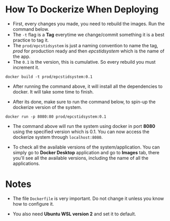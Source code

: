 # How To Dockerize When Deploying

-   First, every changes you made, you need to rebuild the images. Run the command below.
-   The `-t` flag is a **Tag** everytime we change/commit something it is a best practice to tag it.
-   The `prod/epcstidsystem` is just a naming convention to name the tag, _prod_ for production ready and then _epcstidsystem_ which is the name of the app.
-   The `0.1` is the version, this is cumulative. So every rebuild you must increment it.

```pwsh
docker build -t prod/epcstidsystem:0.1
```

-   After running the command above, it will install all the dependencies to docker. It will take some time to finish.

-   After its done, make sure to run the command below, to spin-up the dockerize version of the system.

```pwsh
docker run -p 8080:80 prod/epcstidsystem:0.1
```

-   The command above will run the system using docker in port **8080** using the specified version which is 0.1. You can now access the dockerize system through `localhost:8080`.

-   To check all the available versions of the system/application. You can simply go to **Docker Desktop** application and go to **Images** tab, there you'll see all the available versions, including the name of all the applications.

# Notes

-   The file `Dockerfile` is very important. Do not change it unless you know how to configure it.

-   You also need **Ubuntu WSL version 2** and set it to default.
